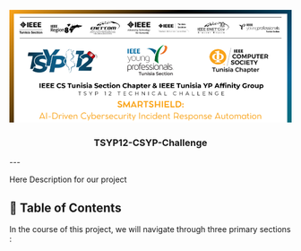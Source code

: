 <p align="center">
  <a href="" rel="noopener">
 <img src="images/tsyp_img1.png" alt="Project logo"></a>
</p>
<h3 align="center">TSYP12-CSYP-Challenge
</h3>

<div align="center">


</div>
---

<p align=""> Here Description for our project
    <br> 
</p>

## 📝 Table of Contents
In the course of this project, we will navigate through three primary sections  : 
